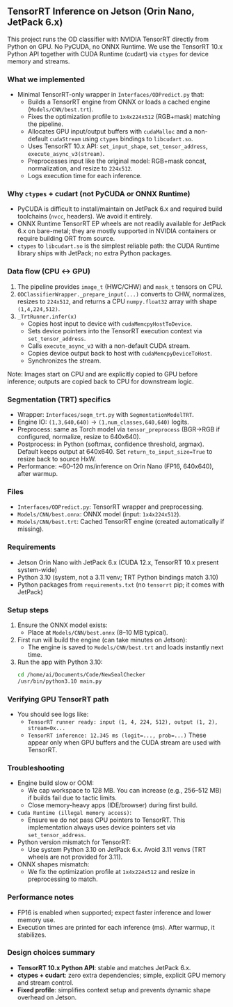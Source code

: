 ## TensorRT Inference on Jetson (Orin Nano, JetPack 6.x)

This project runs the OD classifier with NVIDIA TensorRT directly from Python on GPU. No PyCUDA, no ONNX Runtime. We use the TensorRT 10.x Python API together with CUDA Runtime (cudart) via `ctypes` for device memory and streams.

### What we implemented

- Minimal TensorRT-only wrapper in `Interfaces/ODPredict.py` that:
  - Builds a TensorRT engine from ONNX or loads a cached engine (`Models/CNN/best.trt`).
  - Fixes the optimization profile to `1x4x224x512` (RGB+mask) matching the pipeline.
  - Allocates GPU input/output buffers with `cudaMalloc` and a non-default `cudaStream` using `ctypes` bindings to `libcudart.so`.
  - Uses TensorRT 10.x API: `set_input_shape`, `set_tensor_address`, `execute_async_v3(stream)`.
  - Preprocesses input like the original model: RGB+mask concat, normalization, and resize to `224x512`.
  - Logs execution time for each inference.

### Why `ctypes` + cudart (not PyCUDA or ONNX Runtime)

- PyCUDA is difficult to install/maintain on JetPack 6.x and required build toolchains (`nvcc`, headers). We avoid it entirely.
- ONNX Runtime TensorRT EP wheels are not readily available for JetPack 6.x on bare-metal; they are mostly supported in NVIDIA containers or require building ORT from source.
- `ctypes` to `libcudart.so` is the simplest reliable path: the CUDA Runtime library ships with JetPack; no extra Python packages.

### Data flow (CPU ↔ GPU)

1. The pipeline provides `image_t` (HWC/CHW) and `mask_t` tensors on CPU.
2. `ODClassifierWrapper._prepare_input(...)` converts to CHW, normalizes, resizes to `224x512`, and returns a CPU `numpy.float32` array with shape `(1,4,224,512)`.
3. `_TrtRunner.infer(x)`
   - Copies host input to device with `cudaMemcpyHostToDevice`.
   - Sets device pointers into the TensorRT execution context via `set_tensor_address`.
   - Calls `execute_async_v3` with a non-default CUDA stream.
   - Copies device output back to host with `cudaMemcpyDeviceToHost`.
   - Synchronizes the stream.

Note: Images start on CPU and are explicitly copied to GPU before inference; outputs are copied back to CPU for downstream logic.

### Segmentation (TRT) specifics

- Wrapper: `Interfaces/segm_trt.py` with `SegmentationModelTRT`.
- Engine IO: `(1,3,640,640)` → `(1,num_classes,640,640)` logits.
- Preprocess: same as Torch model via `tensor_preprocess` (BGR→RGB if configured, normalize, resize to 640x640).
- Postprocess: in Python (softmax, confidence threshold, argmax). Default keeps output at 640x640. Set `return_to_input_size=True` to resize back to source HxW.
- Performance: ~60–120 ms/inference on Orin Nano (FP16, 640x640), after warmup.

### Files

- `Interfaces/ODPredict.py`: TensorRT wrapper and preprocessing.
- `Models/CNN/best.onnx`: ONNX model (input: `1x4x224x512`).
- `Models/CNN/best.trt`: Cached TensorRT engine (created automatically if missing).

### Requirements

- Jetson Orin Nano with JetPack 6.x (CUDA 12.x, TensorRT 10.x present system-wide)
- Python 3.10 (system, not a 3.11 venv; TRT Python bindings match 3.10)
- Python packages from `requirements.txt` (no `tensorrt` pip; it comes with JetPack)

### Setup steps

1. Ensure the ONNX model exists:
   - Place at `Models/CNN/best.onnx` (8–10 MB typical).
2. First run will build the engine (can take minutes on Jetson):
   - The engine is saved to `Models/CNN/best.trt` and loads instantly next time.
3. Run the app with Python 3.10:
   ```bash
   cd /home/ai/Documents/Code/NewSealChecker
   /usr/bin/python3.10 main.py
   ```

### Verifying GPU TensorRT path

- You should see logs like:
  - `TensorRT runner ready: input (1, 4, 224, 512), output (1, 2), stream=0x...`
  - `TensorRT inference: 12.345 ms (logit=..., prob=...)`
  These appear only when GPU buffers and the CUDA stream are used with TensorRT.

### Troubleshooting

- Engine build slow or OOM:
  - We cap workspace to 128 MB. You can increase (e.g., 256–512 MB) if builds fail due to tactic limits.
  - Close memory-heavy apps (IDE/browser) during first build.
- `Cuda Runtime (illegal memory access)`:
  - Ensure we do not pass CPU pointers to TensorRT. This implementation always uses device pointers set via `set_tensor_address`.
- Python version mismatch for TensorRT:
  - Use system Python 3.10 on JetPack 6.x. Avoid 3.11 venvs (TRT wheels are not provided for 3.11).
- ONNX shapes mismatch:
  - We fix the optimization profile at `1x4x224x512` and resize in preprocessing to match.

### Performance notes

- FP16 is enabled when supported; expect faster inference and lower memory use.
- Execution times are printed for each inference (ms). After warmup, it stabilizes.

### Design choices summary

- **TensorRT 10.x Python API**: stable and matches JetPack 6.x.
- **ctypes + cudart**: zero extra dependencies; simple, explicit GPU memory and stream control.
- **Fixed profile**: simplifies context setup and prevents dynamic shape overhead on Jetson.


